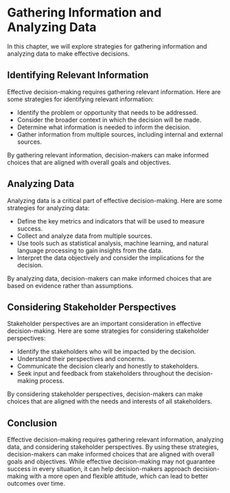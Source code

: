 Gathering Information and Analyzing Data
=============================================================================================

In this chapter, we will explore strategies for gathering information and analyzing data to make effective decisions.

Identifying Relevant Information
--------------------------------

Effective decision-making requires gathering relevant information. Here are some strategies for identifying relevant information:

* Identify the problem or opportunity that needs to be addressed.
* Consider the broader context in which the decision will be made.
* Determine what information is needed to inform the decision.
* Gather information from multiple sources, including internal and external sources.

By gathering relevant information, decision-makers can make informed choices that are aligned with overall goals and objectives.

Analyzing Data
--------------

Analyzing data is a critical part of effective decision-making. Here are some strategies for analyzing data:

* Define the key metrics and indicators that will be used to measure success.
* Collect and analyze data from multiple sources.
* Use tools such as statistical analysis, machine learning, and natural language processing to gain insights from the data.
* Interpret the data objectively and consider the implications for the decision.

By analyzing data, decision-makers can make informed choices that are based on evidence rather than assumptions.

Considering Stakeholder Perspectives
------------------------------------

Stakeholder perspectives are an important consideration in effective decision-making. Here are some strategies for considering stakeholder perspectives:

* Identify the stakeholders who will be impacted by the decision.
* Understand their perspectives and concerns.
* Communicate the decision clearly and honestly to stakeholders.
* Seek input and feedback from stakeholders throughout the decision-making process.

By considering stakeholder perspectives, decision-makers can make choices that are aligned with the needs and interests of all stakeholders.

Conclusion
----------

Effective decision-making requires gathering relevant information, analyzing data, and considering stakeholder perspectives. By using these strategies, decision-makers can make informed choices that are aligned with overall goals and objectives. While effective decision-making may not guarantee success in every situation, it can help decision-makers approach decision-making with a more open and flexible attitude, which can lead to better outcomes over time.
